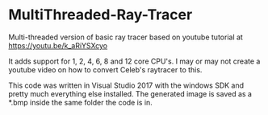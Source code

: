 # MultiThreaded-Ray-Tracer
Multi-threaded version of basic ray tracer based on youtube tutorial at https://youtu.be/k_aRiYSXcyo

It adds support for 1, 2, 4, 6, 8 and 12 core CPU's. I may or may not create a youtube video on how to convert Celeb's raytracer to this.

This code was written in Visual Studio 2017 with the windows SDK and pretty much everything else installed. The generated image is saved as a *.bmp inside the same folder the code is in.
